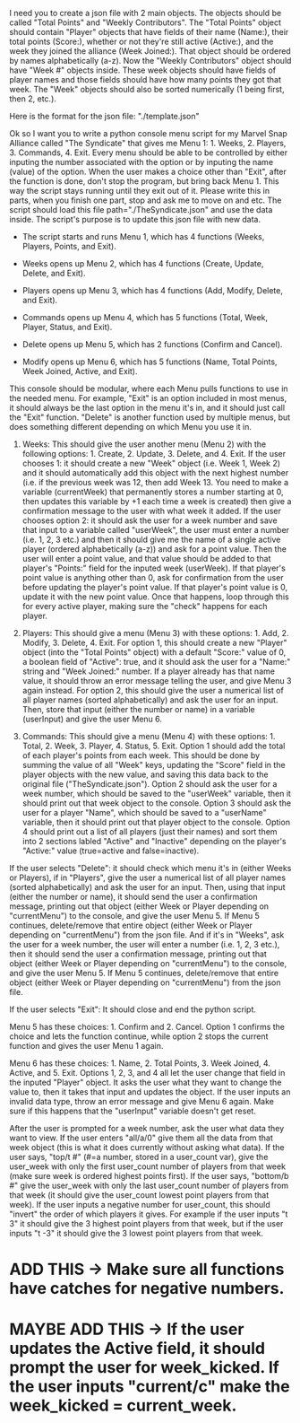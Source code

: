 I need you to create a json file with 2 main objects. The objects should be called "Total Points" and "Weekly Contributors". The "Total Points" object should contain "Player" objects that have fields of their name (Name:), their total points (Score:), whether or not they're still active (Active:), and the week they joined the alliance (Week Joined:). That object should be ordered by names alphabetically (a-z). Now the "Weekly Contributors" object should have "Week #" objects inside. These week objects should have fields of player names and those fields should have how many points they got that week. The "Week" objects should also be sorted numerically (1 being first, then 2, etc.).

Here is the format for the json file: "./template.json"

Ok so I want you to write a python console menu script for my Marvel Snap Alliance called "The Syndicate" that gives me Menu 1: 1. Weeks, 2. Players, 3. Commands, 4. Exit. Every menu should be able to be controlled by either inputing the number associated with the option or by inputing the name (value) of the option. When the user makes a choice other than "Exit", after the function is done, don't stop the program, but bring back Menu 1. This way the script stays running until they exit out of it. Please write this in parts, when you finish one part, stop and ask me to move on and etc. The script should load this file path="./TheSyndicate.json" and use the data inside. The script's purpose is to update this json file with new data.

- The script starts and runs Menu 1, which has 4 functions (Weeks, Players, Points, and Exit).

- Weeks opens up Menu 2, which has 4 functions (Create, Update, Delete, and Exit).

- Players opens up Menu 3, which has 4 functions (Add, Modify, Delete, and Exit).

- Commands opens up Menu 4, which has 5 functions (Total, Week, Player, Status, and Exit).

- Delete opens up Menu 5, which has 2 functions (Confirm and Cancel).

- Modify opens up Menu 6, which has 5 functions (Name, Total Points, Week Joined, Active, and Exit).

This console should be modular, where each Menu pulls functions to use in the needed menu. For example, "Exit" is an option included in most menus, it should always be the last option in the menu it's in, and it should just call the "Exit" function. "Delete" is another function used by multiple menus, but does something different depending on which Menu you use it in.

1. Weeks: This should give the user another menu (Menu 2) with the following options: 1. Create, 2. Update, 3. Delete, and 4. Exit. If the user chooses 1: it should create a new "Week" object (i.e. Week 1, Week 2) and it should automatically add this object with the next highest number (i.e. if the previous week was 12, then add Week 13. You need to make a variable (currentWeek) that permanently stores a number starting at 0, then updates this variable by +1 each time a week is created) then give a confirmation message to the user with what week it added. If the user chooses option 2: it should ask the user for a week number and save that input to a variable called "userWeek", the user must enter a number (i.e. 1, 2, 3 etc.) and then it should give me the name of a single active player (ordered alphabetically (a-z)) and ask for a point value. Then the user will enter a point value, and that value should be added to that player's "Points:" field for the inputed week (userWeek). If that player's point value is anything other than 0, ask for confirmation from the user before updating the player's point value. If that player's point value is 0, update it with the new point value. Once that happens, loop through this for every active player, making sure the "check" happens for each player.

2. Players: This should give a menu (Menu 3) with these options: 1. Add, 2. Modify, 3. Delete, 4. Exit. For option 1, this should create a new "Player" object (into the "Total Points" object) with a default "Score:" value of 0, a boolean field of "Active": true, and it should ask the user for a "Name:" string and "Week Joined:" number. If a player already has that name value, it should throw an error message telling the user, and give Menu 3 again instead. For option 2, this should give the user a numerical list of all player names (sorted alphabetically) and ask the user for an input. Then, store that input (either the number or name) in a variable (userInput) and give the user Menu 6.

3. Commands: This should give a menu (Menu 4) with these options: 1. Total, 2. Week, 3. Player, 4. Status, 5. Exit. Option 1 should add the total of each player's points from each week. This should be done by summing the value of all "Week" keys, updating the "Score" field in the player objects with the new value, and saving this data back to the original file ("TheSyndicate.json"). Option 2 should ask the user for a week number, which should be saved to the "userWeek" variable, then it should print out that week object to the console. Option 3 should ask the user for a player "Name", which should be saved to a "userName" variable, then it should print out that player object to the console. Option 4 should print out a list of all players (just their names) and sort them into 2 sections labled "Active" and "Inactive" depending on the player's "Active:" value (true=active and false=inactive).

If the user selects "Delete": it should check which menu it's in (either Weeks or Players), if in "Players", give the user a numerical list of all player names (sorted alphabetically) and ask the user for an input. Then, using that input (either the number or name), it should send the user a confirmation message, printing out that object (either Week or Player depending on "currentMenu") to the console, and give the user Menu 5. If Menu 5 continues, delete/remove that entire object (either Week or Player depending on "currentMenu") from the json file. And if it's in "Weeks", ask the user for a week number, the user will enter a number (i.e. 1, 2, 3 etc.), then it should send the user a confirmation message, printing out that object (either Week or Player depending on "currentMenu") to the console, and give the user Menu 5. If Menu 5 continues, delete/remove that entire object (either Week or Player depending on "currentMenu") from the json file.

If the user selects "Exit": It should close and end the python script.

Menu 5 has these choices: 1. Confirm and 2. Cancel. Option 1 confirms the choice and lets the function continue, while option 2 stops the current function and gives the user Menu 1 again.

Menu 6 has these choices: 1. Name, 2. Total Points, 3. Week Joined, 4. Active, and 5. Exit. Options 1, 2, 3, and 4 all let the user change that field in the inputed "Player" object. It asks the user what they want to change the value to, then it takes that input and updates the object. If the user inputs an invalid data type, throw an error message and give Menu 6 again. Make sure if this happens that the "userInput" variable doesn't get reset.

After the user is prompted for a week number, ask the user what data they want to view. If the user enters "all/a/0" give them all the data from that week object (this is what it does currently without asking what data). If the user says, "top/t #" (#=a number, stored in a user_count var), give the user_week with only the first user_count number of players from that week (make sure week is ordered highest points first). If the user says, "bottom/b #" give the user_week with only the last user_count number of players from that week (it should give the user_count lowest point players from that week). If the user inputs a negative number for user_count, this should "invert" the order of which players it gives. For example if the user inputs "t 3" it should give the 3 highest point players from that week, but if the user inputs "t -3" it should give the 3 lowest point players from that week.

# ADD THIS -> Make sure all functions have catches for negative numbers.

# MAYBE ADD THIS -> If the user updates the Active field, it should prompt the user for week_kicked. If the user inputs "current/c" make the week_kicked = current_week.
